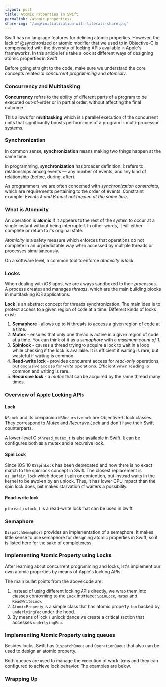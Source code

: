 ```yaml
---
layout: post
title: Atomic Properties in Swift
permalink: /atomic-properties/
share-img: "/img/initialization-with-literals-share.png"
---
```


Swift has no language features for defining atomic properties. However, the lack of @synchronized or atomic modifier that we used to in Objective-C is compensated with the diversity of locking APIs available in Apple's frameworks. In this article let's take a look at different ways of designing atomic properties in Swift.

Before going straight to the code, make sure we understand the core concepts related to *concurrent programming* and *atomicity*.

### Concurrency and Multitasking

**Concurrency** refers to the ability of different parts of a program to be executed out-of-order or in partial order, without affecting the final outcome. 

This allows for **multitasking** which is a parallel execution of the concurrent units that significantly boosts performance of a program in multi-processor systems.

### Synchronization

In common sense, **synchronization** means making two things happen at the same time. 

In programming, **synchronization** has broader definition: it refers to relationships among events — any number of events, and any kind of relationship (before, during, after).

As programmers, we are often concerned with *synchronization constraints*, which are requirements pertaining to the order of events. Constraint example: *Events A and B must not happen at the same time*.

### What is Atomicity

An operation is **atomic** if it appears to the rest of the system to occur at a single instant without being interrupted. In other words, it will either complete or return to its original state.

*Atomicity* is a safety measure which enforces that operations do not complete in an unpredictable way when accessed by multiple threads or processes simultaneously.

On a software level, a common tool to enforce *atomicity* is *lock*.

### Locks

When dealing with iOS apps, we are always sandboxed to their *processes*. A process creates and manages *threads*, which are the main building blocks in multitasking iOS applications.

**Lock** is an abstract concept for threads synchronization. The main idea is to protect access to a given region of code at a time. Different kinds of locks exist:
1. **Semaphore** - allows up to *N* threads to access a given region of code at a time.
2. **Mutex** - ensures that only one thread is active in a given region of code at a time. You can think of it as a *semaphore* with a *maximum count of 1*.
3. **Spinlock** - causes a thread trying to acquire a lock to wait in a loop while checking if the lock is available. It is efficient if waiting is rare, but wasteful if waiting is common.
4. **Read-write lock** - provides concurrent access for *read-only* operations, but exclusive access for *write* operations. Efficient when reading is common and writing is rare.
5. **Recursive lock** - a *mutex* that can be acquired by the same thread many times.

### Overview of Apple Locking APIs

#### Lock

`NSLock` and its companion `NSRecursiveLock` are Objective-C lock classes. They correspond to *Mutex* and *Recursive Lock* and don't have their Swift counterparts. 

A lower-level C `pthread_mutex_t` is also available in Swift. It can be configures both as a mutex and a recursive lock.

#### Spin Lock

Since iOS 10 `OSSpinLock` has been deprecated and now there is no exact match to the spin lock concept in Swift. The closest replacement is `os_unfair_lock` which doesn't spin on contention, but instead waits in the kernel to be awoken by an unlock. Thus, it has lower CPU impact than the spin lock does, but makes starvation of waiters a possibility.

#### Read-write lock

`pthread_rwlock_t` is a read-write lock that can be used in Swift.

### Semaphore

`DispatchSemaphore` provides an implementation of a semaphore. It makes little sense to use semaphore for designing atomic properties in Swift, so it is listed here for the sake of completeness.

### Implementing Atomic Property using Locks

After learning about concurrent programming and locks, let's implement our own atomic properties by means of Apple's locking APIs.

<script src="https://gist.github.com/V8tr/57c7c6a79b51185005862a40d246117d.js"></script>

The main bullet points from the above code are:
1. Instead of using different locking APIs directly, we wrap them into classes conforming to the `Lock` interface: `SpinLock`, `Mutex` and `ReadWriteLock`.
2. `AtomicProperty` is a simple class that has atomic property `foo` backed by `underlyingFoo` under the hood.
3. By means of lock / unlock dance we create a critical section that accesses `underlyingFoo`.

### Implementing Atomic Property using queues

Besides locks, Swift has `DispatchQueue` and `OperationQueue` that also can be used to design an atomic property.

Both queues are used to manage the execution of work items and they can configured to achieve lock behavior. The examples are below.

<script src="https://gist.github.com/V8tr/3db48858a62ebc15796c032c8ff68b6f.js"></script>

### Wrapping Up


